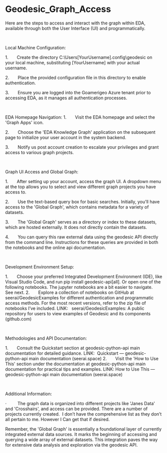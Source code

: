 # Geodesic_Graph_Access
Here are the steps to access and interact with the graph within EDA, available through both the User Interface (UI) and programmatically.

 

Local Machine Configuration:

1.       Create the directory C:\Users\[YourUsername]\.config\geodesic on your local machine, substituting [YourUsername] with your actual username. 

2.       Place the provided configuration file in this directory to enable authentication.

3.       Ensure you are logged into the Goamerigeo Azure tenant prior to accessing EDA, as it manages all authentication processes.

 

EDA Homepage Navigation:
1.       Visit the EDA homepage and select the 'Graph Apps' icon.

2.       Choose the 'EDA Knowledge Graph' application on the subsequent page to initialize your user account in the system backend.

3.       Notify us post account creation to escalate your privileges and grant access to various graph projects.

 

Graph UI Access and Global Graph:

1.       After setting up your account, access the graph UI. A dropdown menu at the top allows you to select and view different graph projects you have access to.

2.       Use the text-based query box for basic searches. Initially, you'll have access to the 'Global Graph', which contains metadata for a variety of datasets.

3.       The 'Global Graph' serves as a directory or index to these datasets, which are hosted externally. It does not directly contain the datasets.

4.       You can query this raw external data using the geodesic API directly from the command line. Instructions for these queries are provided in both the notebooks and the online api documentation.

 

Development Environment Setup:

1.       Choose your preferred Integrated Development Environment (IDE), like Visual Studio Code, and run pip install geodesic-api[all]. Or open one of the following notebooks. The jupyter notebooks are a bit easier to navigate.  See next.
2.       Explore a collection of notebooks on GitHub at seerai/GeodesicExamples for different authentication and programmatic access methods. For the most recent versions, refer to the zip file of notebooks I’ve included. LINK:   seerai/GeodesicExamples: A public repository for users to view examples of Geodesic and its components (github.com)

 

Methodologies and API Documentation:

1.       Consult the Quickstart section at geodesic-python-api main documentation for detailed guidance. LINK:  Quickstart — geodesic-python-api main documentation (seerai.space)
2.       Visit the 'How to Use This' section under the documentation at geodesic-python-api main documentation for practical tips and examples. LINK: How to Use This — geodesic-python-api main documentation (seerai.space)

 

Additional Information:

·         The graph data is organized into different projects like 'Janes Data' and 'Crosshairs', and access can be provided. There are a number of projects currently created.  I don’t have the comprehensive list as they don’t all pertain to me. However I Can get that if desired.

Remember, the 'Global Graph' is essentially a foundational layer of currently integrated external data sources. It marks the beginning of accessing and querying a wide array of external datasets. This integration paves the way for extensive data analysis and exploration via the geodesic API. 

 
